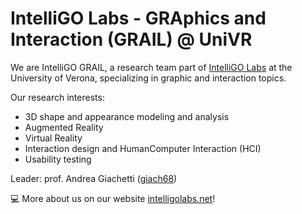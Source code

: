 # IntelliGO Labs - GRAphics and Interaction (GRAIL) @ UniVR

We are IntelliGO GRAIL, a research team part of [IntelliGO Labs](https://github.com/intelligolabs) at the University of Verona, specializing in graphic and interaction topics.

Our research interests:

- 3D shape and appearance modeling and analysis
- Augmented Reality
- Virtual Reality
- Interaction design and HumanComputer Interaction (HCI)
- Usability testing
  
Leader: prof. Andrea Giachetti ([giach68](https://github.com/giach68))

💻 More about us on our website [intelligolabs.net](https://www.intelligolabs.net)!
